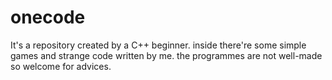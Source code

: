 # onecode
It's a repository created by a C++ beginner.
inside there're some simple games and strange code written by me.
the programmes are not well-made so welcome for advices.
